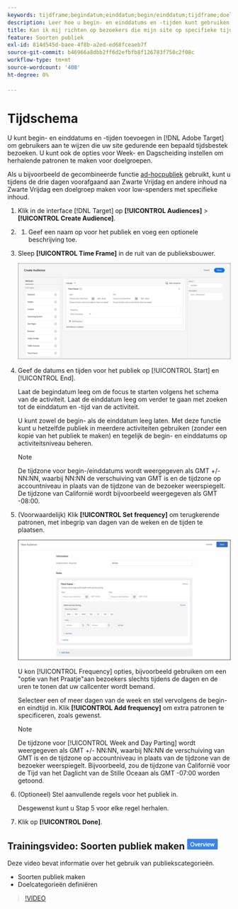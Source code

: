```yaml
---
keywords: tijdframe;begindatum;einddatum;begin/einddatum;tijdframe;doelschema;week parteren;dag parteren;parkeren
description: Leer hoe u begin- en einddatums en -tijden kunt gebruiken voor gebruikers die uw site gedurende een bepaald tijdsbestek bezoeken.
title: Kan ik mij richten op bezoekers die mijn site op specifieke tijdstippen bezoeken?
feature: Soorten publiek
exl-id: 814d545d-baee-4f8b-a2ed-ed68fceaeb7f
source-git-commit: b46966a8dbb2ff6d2efbfb8f126783f750c2f08c
workflow-type: tm+mt
source-wordcount: '408'
ht-degree: 0%

---
```


# Tijdschema

U kunt begin- en einddatums en -tijden toevoegen in [!DNL Adobe Target] om gebruikers aan te wijzen die uw site gedurende een bepaald tijdsbestek bezoeken. U kunt ook de opties voor Week- en Dagscheiding instellen om herhalende patronen te maken voor doelgroepen.

Als u bijvoorbeeld de gecombineerde functie [ad-hocpubliek](/help/c-target/combining-multiple-audiences.md#concept_A7386F1EA4394BD2AB72399C225981E5) gebruikt, kunt u tijdens de drie dagen voorafgaand aan Zwarte Vrijdag en andere inhoud na Zwarte Vrijdag een doelgroep maken voor low-spenders met specifieke inhoud.

1. Klik in de interface [!DNL Target] op **[!UICONTROL Audiences]** > **[!UICONTROL Create Audience]**.
1. 
   1. Geef een naam op voor het publiek en voeg een optionele beschrijving toe.
1. Sleep **[!UICONTROL Time Frame]** in de ruit van de publieksbouwer.

   ![](assets/target_timeframe_dialog.png)

1. Geef de datums en tijden voor het publiek op [!UICONTROL Start] en [!UICONTROL End].

   Laat de begindatum leeg om de focus te starten volgens het schema van de activiteit. Laat de einddatum leeg om verder te gaan met zoeken tot de einddatum en -tijd van de activiteit.

   U kunt zowel de begin- als de einddatum leeg laten. Met deze functie kunt u hetzelfde publiek in meerdere activiteiten gebruiken (zonder een kopie van het publiek te maken) en tegelijk de begin- en einddatums op activiteitsniveau beheren.

   >[!NOTE]
   >
   >De tijdzone voor begin-/einddatums wordt weergegeven als GMT +/- NN:NN, waarbij NN:NN de verschuiving van GMT is en de tijdzone op accountniveau in plaats van de tijdzone van de bezoeker weerspiegelt. De tijdzone van Californië wordt bijvoorbeeld weergegeven als GMT -08:00.

1. (Voorwaardelijk) Klik **[!UICONTROL Set frequency]** om terugkerende patronen, met inbegrip van dagen van de weken en de tijden te plaatsen.

   ![Week- en dagparkeren](assets/week_and_day_parting.png)

   U kon [!UICONTROL Frequency] opties, bijvoorbeeld gebruiken om een &quot;optie van het Praatje&quot;aan bezoekers slechts tijdens de dagen en de uren te tonen dat uw callcenter wordt bemand.

   Selecteer een of meer dagen van de week en stel vervolgens de begin- en eindtijd in. Klik **[!UICONTROL Add frequency]** om extra patronen te specificeren, zoals gewenst.

   >[!NOTE]
   >
   >De tijdzone voor [!UICONTROL Week and Day Parting] wordt weergegeven als GMT +/- NN:NN, waarbij NN:NN de verschuiving van GMT is en de tijdzone op accountniveau in plaats van de tijdzone van de bezoeker weerspiegelt. Bijvoorbeeld, zou de tijdzone van Californië voor de Tijd van het Daglicht van de Stille Oceaan als GMT -07:00 worden getoond.

1. (Optioneel) Stel aanvullende regels voor het publiek in.

   Desgewenst kunt u Stap 5 voor elke regel herhalen.

1. Klik op **[!UICONTROL Done]**.

## Trainingsvideo: Soorten publiek maken ![Overzichtsbadge](/help/assets/overview.png)

Deze video bevat informatie over het gebruik van publiekscategorieën.

* Soorten publiek maken
* Doelcategorieën definiëren

>[!VIDEO](https://video.tv.adobe.com/v/17392)
